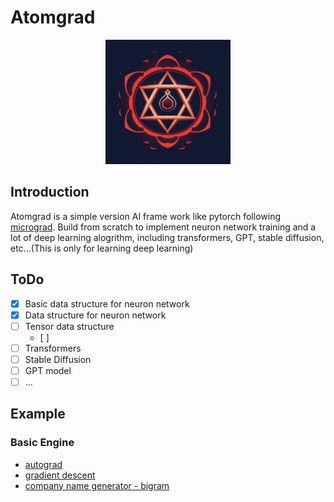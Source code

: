# Atomgrad
<p align="center">
<img src="/resources/atomgrad.png" width=200 >
</p>

## Introduction
Atomgrad is a simple version AI frame work like pytorch following [micrograd](https://github.com/karpathy/micrograd). Build from scratch to implement neuron network training and a lot of deep learning alogrithm, including transformers, GPT, stable diffusion, etc...(This is only for learning deep learning)

## ToDo
- [x] Basic data structure for neuron network
- [x] Data structure for neuron network
- [ ] Tensor data structure
  - [ ] 
- [ ] Transformers
- [ ] Stable Diffusion
- [ ] GPT model
- [ ] ...

## Example
### Basic Engine
- [autograd](https://github.com/ZhechengLiao/atomgrad/blob/master/examples/autograd_test.py)
- [gradient descent](https://github.com/ZhechengLiao/atomgrad/blob/master/examples/gradient_descent.py)
- [company name generator - bigram]()

